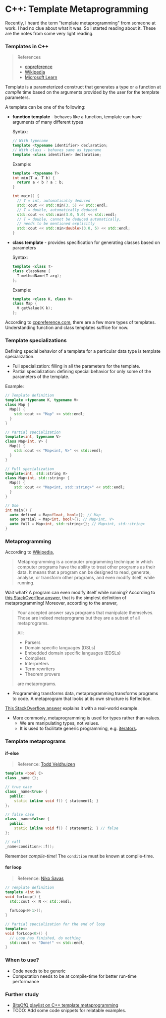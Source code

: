 # C++: Template Metaprogramming

Recently, I heard the term "template metaprogramming" from someone at work. I had no clue about what it was. So I started reading about it. These are the notes from some very light reading.

### Templates in C++

> References
>
> * [cppreference](https://en.cppreference.com/w/cpp/language/templates)
> * [Wikipedia](https://en.wikipedia.org/wiki/Template_\(C%2B%2B\))
> * [Microsoft Learn](https://learn.microsoft.com/en-us/cpp/cpp/templates-cpp)

Template is a parameterized construct that generates a type or a function at _compile_ time based on the arguments provided by the user for the template parameters.

A template can be one of the following:

*   **function template** - behaves like a function, template can have arguments of many different types

    Syntax:

    ```cpp
    // With typename
    template <typename identifier> declaration;
    // With class - behaves same as typename
    template <class identifier> declaration;
    ```

    Example:

    ```cpp
    template <typename T>
    int min(T a, T b) {
      return a < b ? a : b;
    }

    int main() {
      // T = int, automatically deduced
      std::cout << std::min(3, 5) << std::endl;
      // T = double, automatically deduced
      std::cout << std::min(3.0, 5.0) << std::endl;
      // T = double, cannot be deduced automatically, 
      // needs to be mentioned explicitly
      std::cout << std::min<double>(3.0, 5) << std::endl;
    }
    ```
*   **class template** - provides specification for generating classes based on parameters

    Syntax:

    ```cpp
    template <class T>
    class className {
      T methodName(T arg);
    };
    ```

    Example:

    ```cpp
    template <class K, class V> 
    class Map {
      V getValue(K k);
    };
    ```

According to [cppreference.com](https://en.cppreference.com/w/cpp/language/templates), there are a few more types of templates. Understanding function and class templates suffice for now.

### Template specializations

Defining special behavior of a template for a particular data type is template specialization.

* Full specialization: filling in all the parameters for the template.
* Partial specialization: defining special behavior for only some of the parameters of the template.

Example:

```cpp
// Template definition
template <typename K, typename V>
class Map {
  Map() {
    std::cout << "Map" << std::endl;
  }
}

// Partial specialization
template<int, typename V>
class Map<int, V> {
  Map() {
    std::cout << "Map<int, V>" << std::endl;
  }
}

// Full specialization
template<int, std::string V>
class Map<int, std::string> {
  Map() {
    std::cout << "Map<int, std::string>" << std::endl;
  }
}

// Use
int main() {
  auto defined = Map<float, bool>{}; // Map
  auto partial = Map<int, bool>{}; // Map<int, V>
  auto full = Map<int, std::string>{}; // Map<int, std::string>
}
```

### Metaprogramming

According to [Wikipedia](https://en.wikipedia.org/wiki/Metaprogramming),

> Metaprogramming is a computer programming technique in which computer programs have the ability to treat other programs as their data. It means that a program can be designed to read, generate, analyse, or transform other programs, and even modify itself, while running.

Wait what? A program can even modify itself while running? According to [this StackOverflow answer](https://stackoverflow.com/a/42220709), that is the simplest definition of metaprogramming! Moreover, according to the answer,

> Your accepted answer says programs that manipulate themselves. Those are indeed metaprograms but they are a subset of all metaprograms.
>
> All:
>
> * Parsers
> * Domain specific languages (DSLs)
> * Embedded domain specific languages (EDSLs)
> * Compilers
> * Interpreters
> * Term rewriters
> * Theorem provers
>
> are metaprograms.

* Programming transforms data, metaprogramming transforms programs to code. A metaprogram that looks at its own structure is Reflection.

[This StackOverflow answer](https://stackoverflow.com/questions/980492/what-is-metaprogramming) explains it with a real-world example.

* More commonly, metaprogramming is used for types rather than values.
  * We are manipulating types, not values.
  * It is used to facilitate generic programming, e.g. [iterators](https://gcc.gnu.org/onlinedocs/libstdc++/libstdc++-api-4.5/a00906_source.html).

### Template metaprograms

#### if-else

> Reference: [Todd Veldhuizen](https://www.cs.rpi.edu/~musser/design/blitz/meta-art.html)

```cpp
template <bool C>
class _name {};

// true case
class _name<true> {
  public:
    static inline void f() { statement1; }
};

// false case
class _name<false> {
  public:
    static inline void f() { statement2; } // false
};

// call
_name<condition>::f();
```

Remember _compile-time_! The `condition` must be known at compile-time.

#### for loop

> Reference: [Niko Savas](https://medium.com/@savas/template-metaprogramming-compile-time-loops-over-class-methods-a243dc346122)

```cpp
// Template definition
template <int N>
void forLoop() {
  std::cout << N << std::endl;
  
  forLoop<N-1>();
}

// Partial specialization for the end of loop
template<>
void forLoop<0>() {
  // Loop has finished, do nothing
  std::cout << "Done!" << std::endl;
}
```

### When to use?

* Code needs to be generic
* Computation needs to be at compile-time for better run-time performance

### Further study

* [BitsOfQ playlist on C++ template metaprogramming](https://youtube.com/playlist?list=PLWxziGKTUvQFIsbbFcTZz7jOT4TMGnZBh\&feature=shared)
* TODO: Add some code snippets for relatable examples.
